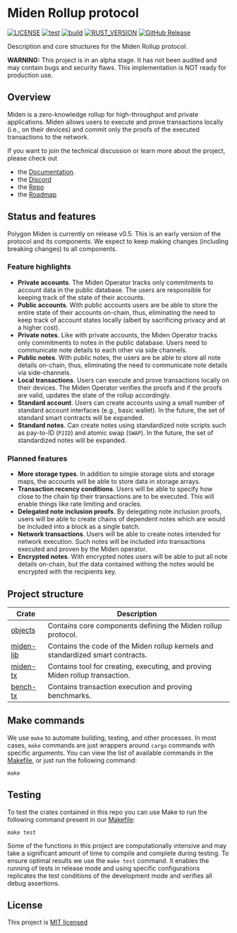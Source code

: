 # Miden Rollup protocol

[![LICENSE](https://img.shields.io/badge/license-MIT-blue.svg)](https://github.com/0xPolygonMiden/miden-base/blob/main/LICENSE)
[![test](https://github.com/0xPolygonMiden/miden-base/actions/workflows/test.yml/badge.svg)](https://github.com/0xPolygonMiden/miden-base/actions/workflows/test.yml)
[![build](https://github.com/0xPolygonMiden/miden-base/actions/workflows/build.yml/badge.svg)](https://github.com/0xPolygonMiden/miden-base/actions/workflows/build.yml)
[![RUST_VERSION](https://img.shields.io/badge/rustc-1.78+-lightgray.svg)](https://www.rust-lang.org/tools/install)
[![GitHub Release](https://img.shields.io/github/release/0xPolygonMiden/miden-base)](https://github.com/0xPolygonMiden/miden-base/releases/)

Description and core structures for the Miden Rollup protocol.

**WARNING:** This project is in an alpha stage. It has not been audited and may contain bugs and security flaws. This implementation is NOT ready for production use.

## Overview

Miden is a zero-knowledge rollup for high-throughput and private applications. Miden allows users to execute and prove transactions locally (i.e., on their devices) and commit only the proofs of the executed transactions to the network.

If you want to join the technical discussion or learn more about the project, please check out

* the [Documentation](https://docs.polygon.technology/miden/).
* the [Discord](https://discord.gg/0xpolygondevs)
* the [Repo](https://github.com/0xPolygonMiden)
* the [Roadmap](roadmap.md)

## Status and features

Polygon Miden is currently on release v0.5. This is an early version of the protocol and its components. We expect to keep making changes (including breaking changes) to all components.

### Feature highlights

- **Private accounts**. The Miden Operator tracks only commitments to account data in the public database. The users are responsible for keeping track of the state of their accounts.
- **Public accounts**. With public accounts users are be able to store the entire state of their accounts on-chain, thus, eliminating the need to keep track of account states locally (albeit by sacrificing privacy and at a higher cost).
- **Private notes**. Like with private accounts, the Miden Operator tracks only commitments to notes in the public database. Users need to communicate note details to each other via side channels.
- **Public notes**. With public notes, the users are be able to store all note details on-chain, thus, eliminating the need to communicate note details via side-channels.
- **Local transactions**. Users can execute and prove transactions locally on their devices. The Miden Operator verifies the proofs and if the proofs are valid, updates the state of the rollup accordingly.
- **Standard account**. Users can create accounts using a small number of standard account interfaces (e.g., basic wallet). In the future, the set of standard smart contracts will be expanded.
- **Standard notes**. Can create notes using standardized note scripts such as pay-to-ID (`P2ID`) and atomic swap (`SWAP`). In the future, the set of standardized notes will be expanded.

### Planned features

- **More storage types**. In addition to simple storage slots and storage maps, the accounts will be able to store data in storage arrays.
- **Transaction recency conditions**. Users will be able to specify how close to the chain tip their transactions are to be executed. This will enable things like rate limiting and oracles.
- **Delegated note inclusion proofs**. By delegating note inclusion proofs, users will be able to create chains of dependent notes which are would be included into a block as a single batch.
- **Network transactions**. Users will be able to create notes intended for network execution. Such notes will be included into transactions executed and proven by the Miden operator.
- **Encrypted notes**. With encrypted notes users will be able to put all note details on-chain, but the data contained withing the notes would be encrypted with the recipients key.

## Project structure

| Crate                  | Description                                                                     |
| ---------------------- | ------------------------------------------------------------------------------- |
| [objects](objects)     | Contains core components defining the Miden rollup protocol.                    |
| [miden-lib](miden-lib) | Contains the code of the Miden rollup kernels and standardized smart contracts. |
| [miden-tx](miden-tx)   | Contains tool for creating, executing, and proving Miden rollup transaction.    |
| [bench-tx](bench-tx)   | Contains transaction execution and proving benchmarks.                          |

## Make commands

We use `make` to automate building, testing, and other processes. In most cases, `make` commands are just wrappers around `cargo` commands with specific arguments. You can view the list of available commands in the [Makefile](Makefile), or just run the following command:

```shell
make
```

## Testing

To test the crates contained in this repo you can use Make to run the following command present in our [Makefile](Makefile):

```shell
make test
```

Some of the functions in this project are computationally intensive and may take a significant amount of time to compile and complete during testing. To ensure optimal results we use the `make test` command. It enables the running of tests in release mode and using specific configurations replicates the test conditions of the development mode and verifies all debug assertions.

## License

This project is [MIT licensed](./LICENSE)
